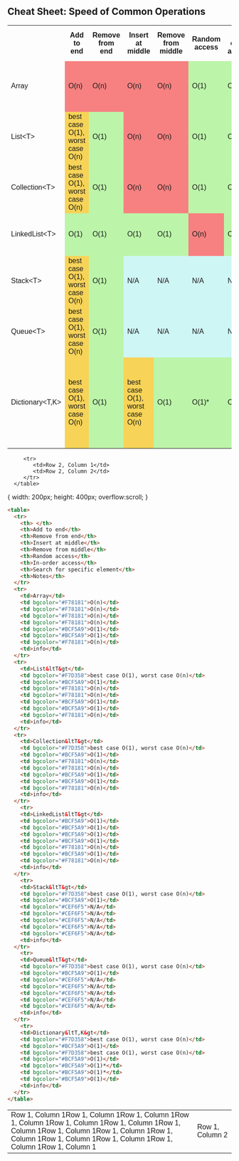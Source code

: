 ## Cheat Sheet: Speed of Common Operations
<head>
<style>
table {
    font-family: arial, sans-serif;
    border-collapse: collapse;
    width: 100%;
}

td, th {
    border: 1px solid #dddddd;
    text-align: left;
    padding: 8px;
}

tr:nth-child(even) {
    background-color: #dddddd;
}
</style>
</head>
<body>
<table>
  <tr>
    <th> </th>
    <th>Add to end</th>
	<th>Remove from end</th>
	<th>Insert at middle</th>
	<th>Remove from middle</th>
	<th>Random access</th>
	<th>In-order access</th>
	<th>Search for specific element</th>
	<th>Notes</th>	
  </tr>
  <tr>
    <td>Array</td>
    <td bgcolor="#F78181">O(n)</td>
    <td bgcolor="#F78181">O(n)</td>
    <td bgcolor="#F78181">O(n)</td>
    <td bgcolor="#F78181">O(n)</td>
    <td bgcolor="#BCF5A9">O(1)</td>
    <td bgcolor="#BCF5A9">O(1)</td>
    <td bgcolor="#F78181">O(n)</td>
	<td>Most efficient use of memory; use in cases where data size is fixed.</td>
  </tr>
  <tr>
    <td>List&ltT&gt</td>
    <td bgcolor="#F7D358">best case O(1), worst case O(n)</td>
    <td bgcolor="#BCF5A9">O(1)</td>
    <td bgcolor="#F78181">O(n)</td>
    <td bgcolor="#F78181">O(n)</td>
    <td bgcolor="#BCF5A9">O(1)</td>
    <td bgcolor="#BCF5A9">O(1)</td>
    <td bgcolor="#F78181">O(n)</td>
	<td>Implementation is optimized 
for speed. In many cases, List 
will be the best choice.</td>
  </tr>
  <tr>
    <td>Collection&ltT&gt</td>
    <td bgcolor="#F7D358">best case O(1), worst case O(n)</td>
    <td bgcolor="#BCF5A9">O(1)</td>
    <td bgcolor="#F78181">O(n)</td>
    <td bgcolor="#F78181">O(n)</td>
    <td bgcolor="#BCF5A9">O(1)</td>
    <td bgcolor="#BCF5A9">O(1)</td>
    <td bgcolor="#F78181">O(n)</td>
	<td>List is a better choice, unless 
publicly exposed as API.</td>
  </tr>
    <tr>
    <td>LinkedList&ltT&gt</td>
    <td bgcolor="#BCF5A9">O(1)</td>
    <td bgcolor="#BCF5A9">O(1)</td>
    <td bgcolor="#BCF5A9">O(1)</td>
    <td bgcolor="#BCF5A9">O(1)</td>
    <td bgcolor="#F78181">O(n)</td>
    <td bgcolor="#BCF5A9">O(1)</td>
    <td bgcolor="#F78181">O(n)</td>
	<td>Many operations are fast, 
but watch out for cache 
coherency.</td>
  </tr>
    <tr>
    <td>Stack&ltT&gt</td>
    <td bgcolor="#F7D358">best case O(1), worst case O(n)</td>
    <td bgcolor="#BCF5A9">O(1)</td>
    <td bgcolor="#CEF6F5">N/A</td>
    <td bgcolor="#CEF6F5">N/A</td>
    <td bgcolor="#CEF6F5">N/A</td>
    <td bgcolor="#CEF6F5">N/A</td>
    <td bgcolor="#CEF6F5">N/A</td>
	<td>Shouldn't be selected for 
performance reasons, but 
algorithmic ones.</td>
  </tr>
    <tr>
    <td>Queue&ltT&gt</td>
    <td bgcolor="#F7D358">best case O(1), worst case O(n)</td>
    <td bgcolor="#BCF5A9">O(1)</td>
    <td bgcolor="#CEF6F5">N/A</td>
    <td bgcolor="#CEF6F5">N/A</td>
    <td bgcolor="#CEF6F5">N/A</td>
    <td bgcolor="#CEF6F5">N/A</td>
    <td bgcolor="#CEF6F5">N/A</td>
	<td>Shouldn't be selected for 
performance reasons, but 
algorithmic ones.</td>
  </tr>
    <tr>
    <td>Dictionary&ltT,K&gt</td>
    <td bgcolor="#F7D358">best case O(1), worst case O(n)</td>
    <td bgcolor="#BCF5A9">O(1)</td>
    <td bgcolor="#F7D358">best case O(1), worst case O(n)</td>
    <td bgcolor="#BCF5A9">O(1)</td>
    <td bgcolor="#BCF5A9">O(1)*</td>    
	<td bgcolor="#BCF5A9">O(1)*</td>    
	<td bgcolor="#BCF5A9">O(1)</td>
	<td>Although in-order access time 
is constant time, it is usually slower than other structures due to the over-head of looking up the key.</td>
  </tr>
</table>

</body>
</html>

<!DOCTYPE html>
<html>

   <head>
      <title>HTML Table Width/Height</title>
   </head>
	
   <body>
   <table id="products-table"  style="overflow-y:scroll">
         <tr>
            <td>Row 1, Column 1Row 1, Column 1Row 1, Column 1Row 1, Column 1Row 1, Column 1Row 1, Column 1Row 1, Column 1Row 1, Column 1Row 1, Column 1Row 1, Column 1Row 1, Column 1Row 1, Column 1Row 1, Column 1Row 1, Column 1</td>
            <td>Row 1, Column 2</td>
         </tr>
         
         <tr>
            <td>Row 2, Column 1</td>
            <td>Row 2, Column 2</td>
         </tr>
      </table>
   </body>
	
</html>

{
     width: 200px;
    height: 400px;
    overflow:scroll;
}
```HTML
<table>
  <tr>
    <th> </th>
    <th>Add to end</th>
	<th>Remove from end</th>
	<th>Insert at middle</th>
	<th>Remove from middle</th>
	<th>Random access</th>
	<th>In-order access</th>
	<th>Search for specific element</th>
	<th>Notes</th>	
  </tr>
  <tr>
    <td>Array</td>
    <td bgcolor="#F78181">O(n)</td>
    <td bgcolor="#F78181">O(n)</td>
    <td bgcolor="#F78181">O(n)</td>
    <td bgcolor="#F78181">O(n)</td>
    <td bgcolor="#BCF5A9">O(1)</td>
    <td bgcolor="#BCF5A9">O(1)</td>
    <td bgcolor="#F78181">O(n)</td>
	<td>info</td>
  </tr>
  <tr>
    <td>List&ltT&gt</td>
    <td bgcolor="#F7D358">best case O(1), worst case O(n)</td>
    <td bgcolor="#BCF5A9">O(1)</td>
    <td bgcolor="#F78181">O(n)</td>
    <td bgcolor="#F78181">O(n)</td>
    <td bgcolor="#BCF5A9">O(1)</td>
    <td bgcolor="#BCF5A9">O(1)</td>
    <td bgcolor="#F78181">O(n)</td>
	<td>info</td>
  </tr>
  <tr>
    <td>Collection&ltT&gt</td>
    <td bgcolor="#F7D358">best case O(1), worst case O(n)</td>
    <td bgcolor="#BCF5A9">O(1)</td>
    <td bgcolor="#F78181">O(n)</td>
    <td bgcolor="#F78181">O(n)</td>
    <td bgcolor="#BCF5A9">O(1)</td>
    <td bgcolor="#BCF5A9">O(1)</td>
    <td bgcolor="#F78181">O(n)</td>
	<td>info</td>
  </tr>
    <tr>
    <td>LinkedList&ltT&gt</td>
    <td bgcolor="#BCF5A9">O(1)</td>
    <td bgcolor="#BCF5A9">O(1)</td>
    <td bgcolor="#BCF5A9">O(1)</td>
    <td bgcolor="#BCF5A9">O(1)</td>
    <td bgcolor="#F78181">O(n)</td>
    <td bgcolor="#BCF5A9">O(1)</td>
    <td bgcolor="#F78181">O(n)</td>
	<td>info</td>
  </tr>
    <tr>
    <td>Stack&ltT&gt</td>
    <td bgcolor="#F7D358">best case O(1), worst case O(n)</td>
    <td bgcolor="#BCF5A9">O(1)</td>
    <td bgcolor="#CEF6F5">N/A</td>
    <td bgcolor="#CEF6F5">N/A</td>
    <td bgcolor="#CEF6F5">N/A</td>
    <td bgcolor="#CEF6F5">N/A</td>
    <td bgcolor="#CEF6F5">N/A</td>
	<td>info</td>
  </tr>
    <tr>
    <td>Queue&ltT&gt</td>
    <td bgcolor="#F7D358">best case O(1), worst case O(n)</td>
    <td bgcolor="#BCF5A9">O(1)</td>
    <td bgcolor="#CEF6F5">N/A</td>
    <td bgcolor="#CEF6F5">N/A</td>
    <td bgcolor="#CEF6F5">N/A</td>
    <td bgcolor="#CEF6F5">N/A</td>
    <td bgcolor="#CEF6F5">N/A</td>
	<td>info</td>
  </tr>
    <tr>
    <td>Dictionary&ltT,K&gt</td>
    <td bgcolor="#F7D358">best case O(1), worst case O(n)</td>
    <td bgcolor="#BCF5A9">O(1)</td>
    <td bgcolor="#F7D358">best case O(1), worst case O(n)</td>
    <td bgcolor="#BCF5A9">O(1)</td>
    <td bgcolor="#BCF5A9">O(1)*</td>    
	<td bgcolor="#BCF5A9">O(1)*</td>    
	<td bgcolor="#BCF5A9">O(1)</td>
	<td>info</td>
  </tr>
</table>
```